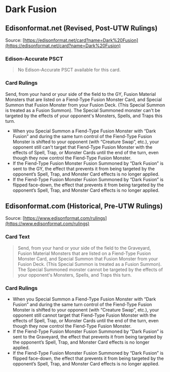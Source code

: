 # Dark Fusion

## Edisonformat.net (Revised, Post-UTW Rulings)

Source: [https://edisonformat.net/card?name=Dark%20Fusion](https://edisonformat.net/card?name=Dark%20Fusion)

### Edison-Accurate PSCT

> No Edison-Accurate PSCT available for this card.

### Card Rulings

Send, from your hand or your side of the field to the GY, Fusion Material Monsters that are listed on a Fiend-Type Fusion Monster Card, and Special Summon that Fusion Monster from your Fusion Deck. (This Special Summon is treated as a Fusion Summon). The Special Summoned monster can't be targeted by the effects of your opponent's Monsters, Spells, and Traps this turn.
*   When you Special Summon a Fiend-Type Fusion Monster with “Dark Fusion” and during the same turn control of the Fiend-Type Fusion Monster is shifted to your opponent (with “Creature Swap”, etc.), your opponent still can't target that Fiend-Type Fusion Monster with the effects of Spell, Trap, or Monster Cards until the end of the turn, even though they now control the Fiend-Type Fusion Monster.
*   If the Fiend-Type Fusion Monster Fusion Summoned by “Dark Fusion” is sent to the GY, the effect that prevents it from being targeted by the opponent’s Spell, Trap, and Monster Card effects is no longer applied.
*   If the Fiend-Type Fusion Monster Fusion Summoned by “Dark Fusion” is flipped face-down, the effect that prevents it from being targeted by the opponent’s Spell, Trap, and Monster Card effects is no longer applied.


## Edisonformat.com (Historical, Pre-UTW Rulings)

Source: [https://www.edisonformat.com/rulings](https://www.edisonformat.com/rulings)

### Card Text

> Send, from your hand or your side of the field to the Graveyard, Fusion Material Monsters that are listed on a Fiend-Type Fusion Monster Card, and Special Summon that Fusion Monster from your Fusion Deck. (This Special Summon is treated as a Fusion Summon). The Special Summoned monster cannot be targeted by the effects of your opponent's Monsters, Spells, and Traps this turn.

### Card Rulings

*   When you Special Summon a Fiend-Type Fusion Monster with “Dark Fusion” and during the same turn control of the Fiend-Type Fusion Monster is shifted to your opponent (with “Creature Swap”, etc.), your opponent still cannot target that Fiend-Type Fusion Monster with the effects of Spell, Trap, or Monster Cards until the end of the turn, even though they now control the Fiend-Type Fusion Monster.
*   If the Fiend-Type Fusion Monster Fusion Summoned by “Dark Fusion” is sent to the Graveyard, the effect that prevents it from being targeted by the opponent’s Spell, Trap, and Monster Card effects is no longer applied.
*   If the Fiend-Type Fusion Monster Fusion Summoned by “Dark Fusion” is flipped face-down, the effect that prevents it from being targeted by the opponent’s Spell, Trap, and Monster Card effects is no longer applied.


